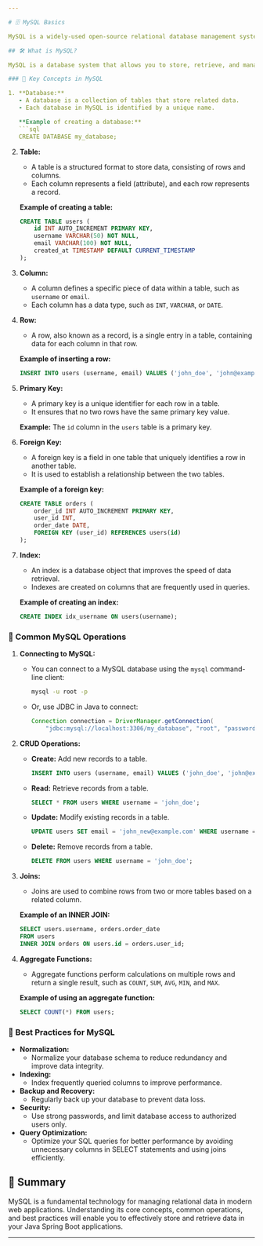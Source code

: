 ```yaml
---

# 🗄️ MySQL Basics

MySQL is a widely-used open-source relational database management system (RDBMS) that is particularly well-suited for managing large-scale data in web applications. Understanding the basics of MySQL is crucial for effectively storing, querying, and managing data in your Java Spring Boot applications.

## 🛠️ What is MySQL?

MySQL is a database system that allows you to store, retrieve, and manage data using SQL (Structured Query Language). It is highly scalable, reliable, and widely supported across various platforms.

### 📘 Key Concepts in MySQL

1. **Database:**
   - A database is a collection of tables that store related data.
   - Each database in MySQL is identified by a unique name.

   **Example of creating a database:**
   ```sql
   CREATE DATABASE my_database;
   ```

2. **Table:**
   - A table is a structured format to store data, consisting of rows and columns.
   - Each column represents a field (attribute), and each row represents a record.

   **Example of creating a table:**
   ```sql
   CREATE TABLE users (
       id INT AUTO_INCREMENT PRIMARY KEY,
       username VARCHAR(50) NOT NULL,
       email VARCHAR(100) NOT NULL,
       created_at TIMESTAMP DEFAULT CURRENT_TIMESTAMP
   );
   ```

3. **Column:**
   - A column defines a specific piece of data within a table, such as `username` or `email`.
   - Each column has a data type, such as `INT`, `VARCHAR`, or `DATE`.

4. **Row:**
   - A row, also known as a record, is a single entry in a table, containing data for each column in that row.

   **Example of inserting a row:**
   ```sql
   INSERT INTO users (username, email) VALUES ('john_doe', 'john@example.com');
   ```

5. **Primary Key:**
   - A primary key is a unique identifier for each row in a table.
   - It ensures that no two rows have the same primary key value.

   **Example:**
   The `id` column in the `users` table is a primary key.

6. **Foreign Key:**
   - A foreign key is a field in one table that uniquely identifies a row in another table.
   - It is used to establish a relationship between the two tables.

   **Example of a foreign key:**
   ```sql
   CREATE TABLE orders (
       order_id INT AUTO_INCREMENT PRIMARY KEY,
       user_id INT,
       order_date DATE,
       FOREIGN KEY (user_id) REFERENCES users(id)
   );
   ```

7. **Index:**
   - An index is a database object that improves the speed of data retrieval.
   - Indexes are created on columns that are frequently used in queries.

   **Example of creating an index:**
   ```sql
   CREATE INDEX idx_username ON users(username);
   ```

### 🔄 Common MySQL Operations

1. **Connecting to MySQL:**
   - You can connect to a MySQL database using the `mysql` command-line client:
     ```bash
     mysql -u root -p
     ```
   - Or, use JDBC in Java to connect:
     ```java
     Connection connection = DriverManager.getConnection(
         "jdbc:mysql://localhost:3306/my_database", "root", "password");
     ```

2. **CRUD Operations:**
   - **Create:** Add new records to a table.
     ```sql
     INSERT INTO users (username, email) VALUES ('john_doe', 'john@example.com');
     ```
   - **Read:** Retrieve records from a table.
     ```sql
     SELECT * FROM users WHERE username = 'john_doe';
     ```
   - **Update:** Modify existing records in a table.
     ```sql
     UPDATE users SET email = 'john_new@example.com' WHERE username = 'john_doe';
     ```
   - **Delete:** Remove records from a table.
     ```sql
     DELETE FROM users WHERE username = 'john_doe';
     ```

3. **Joins:**
   - Joins are used to combine rows from two or more tables based on a related column.

   **Example of an INNER JOIN:**
   ```sql
   SELECT users.username, orders.order_date
   FROM users
   INNER JOIN orders ON users.id = orders.user_id;
   ```

4. **Aggregate Functions:**
   - Aggregate functions perform calculations on multiple rows and return a single result, such as `COUNT`, `SUM`, `AVG`, `MIN`, and `MAX`.

   **Example of using an aggregate function:**
   ```sql
   SELECT COUNT(*) FROM users;
   ```

### 🔧 Best Practices for MySQL

- **Normalization:**
   - Normalize your database schema to reduce redundancy and improve data integrity.
- **Indexing:**
   - Index frequently queried columns to improve performance.
- **Backup and Recovery:**
   - Regularly back up your database to prevent data loss.
- **Security:**
   - Use strong passwords, and limit database access to authorized users only.
- **Query Optimization:**
   - Optimize your SQL queries for better performance by avoiding unnecessary columns in SELECT statements and using joins efficiently.

## 📜 Summary

MySQL is a fundamental technology for managing relational data in modern web applications. Understanding its core concepts, common operations, and best practices will enable you to effectively store and retrieve data in your Java Spring Boot applications.

---
```

